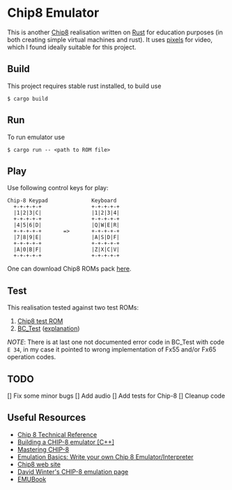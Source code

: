 Chip8 Emulator
==============

This is another [Chip8](https://en.wikipedia.org/wiki/CHIP-8) realisation written on [Rust](https://www.rust-lang.org) 
for education purposes (in both creating simple virtual machines and rust).
It uses [pixels](https://github.com/parasyte/pixels) for video, which I found ideally suitable for this project.
 
Build
-----

This project requires stable rust installed, to build use

```shell script
$ cargo build
```

Run
---

To run emulator use

```shell script
$ cargo run -- <path to ROM file>
```

Play
----

Use following control keys for play:

```
Chip-8 Keypad              Keyboard
  +-+-+-+-+                +-+-+-+-+
  |1|2|3|C|                |1|2|3|4|
  +-+-+-+-+                +-+-+-+-+
  |4|5|6|D|                |Q|W|E|R|
  +-+-+-+-+       =>       +-+-+-+-+
  |7|8|9|E|                |A|S|D|F|
  +-+-+-+-+                +-+-+-+-+
  |A|0|B|F|                |Z|X|C|V|
  +-+-+-+-+                +-+-+-+-+
```

One can download Chip8 ROMs pack [here](https://web.archive.org/web/20130702032522/http://www.chip8.com/downloads/Chip-8%20Pack.zip). 

Test
----

This realisation tested against two test ROMs:
1. [Chip8 test ROM](https://github.com/corax89/chip8-test-rom)
2. [BC_Test](https://slack-files.com/T3CH37TNX-F3RF5KT43-0fb93dbd1f) ([explanation](https://slack-files.com/T3CH37TNX-F3RKEUKL4-b05ab4930d))

*NOTE*: There is at last one not documented error code in BC_Test with code `E 34`, 
in my case it pointed to wrong implementation of Fx55 and/or Fx65 operation codes.

TODO
----
[] Fix some minor bugs
[] Add audio
[] Add tests for Chip-8
[] Cleanup code

Useful Resources
---------
- [Chip 8 Technical Reference](http://devernay.free.fr/hacks/chip8/C8TECH10.HTM#memmap)
- [Building a CHIP-8 emulator [C++]](https://austinmorlan.com/posts/chip8_emulator/)
- [Mastering CHIP-8](http://mattmik.com/files/chip8/mastering/chip8.html)
- [Emulation Basics: Write your own Chip 8 Emulator/Interpreter](http://omokute.blogspot.com/2012/06/emulation-basics-write-your-own-chip-8.html)
- [Chip8 web site](https://web.archive.org/web/20130903140414/http://chip8.com/?page=73)
- [David Winter's CHIP-8 emulation page](http://www.pong-story.com/chip8/)
- [EMUBook](http://emubook.emulation64.com)
